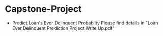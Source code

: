 # Capstone-Project
 

- Predict Loan's Ever Delinquent Probablity
  Please find details in "Loan Ever Delinquent Prediction Project Write Up.pdf"
 
